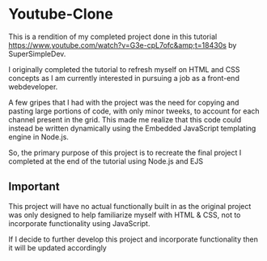 # Youtube-Clone
This is a rendition of my completed project done in this tutorial https://www.youtube.com/watch?v=G3e-cpL7ofc&amp;t=18430s by SuperSimpleDev.

I originally completed the tutorial to refresh myself on HTML and CSS concepts as I am currently interested in pursuing a job as a front-end webdeveloper.

A few gripes that I had with the project was the need for copying and pasting large portions of code, with only minor tweeks, to account for each channel present in the grid. This made me realize that this code could instead be written dynamically using the Embedded JavaScript templating engine in Node.js.

So, the primary purpose of this project is to recreate the final project I completed at the end of the tutorial using Node.js and EJS

## Important
This project will have no actual functionally built in  as the original project was only designed to help familiarize myself with HTML & CSS, not to incorporate functionality using JavaScript. 

If I decide to further develop this project and incorporate functionality then it will be updated accordingly
